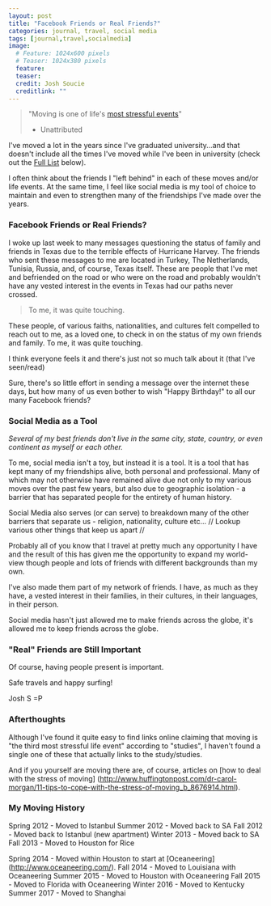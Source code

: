 ```yaml
---
layout: post
title: "Facebook Friends or Real Friends?"
categories: journal, travel, social media
tags: [journal,travel,socialmedia]
image:
  # Feature: 1024x600 pixels
  # Teaser: 1024x380 pixels
  feature:
  teaser:
  credit: Josh Soucie
  creditlink: ""
---
```


> "Moving is one of life's [most stressful events](#afterthoughts)"
> - Unattributed

I've moved a lot in the years since I've graduated university...and that doesn't include all the times I've moved while I've been in university (check out the [Full List](#my-moving-history) below).

I often think about the friends I "left behind" in each of these moves and/or life events. At the same time, I feel like social media is my tool of choice to maintain and even to strengthen many of the friendships I've made over the years.

### Facebook Friends or Real Friends?

I woke up last week to many messages questioning the status of family and friends in Texas due to the terrible effects of Hurricane Harvey. The friends who sent these messages to me are located in Turkey, The Netherlands, Tunisia, Russia, and, of course, Texas itself. These are people that I've met and befriended on the road or who were on the road and probably wouldn't have any vested interest in the events in Texas had our paths never crossed.

> To me, it was quite touching.

These people, of various faiths, nationalities, and cultures felt compelled to reach out to me, as a loved one, to check in on the status of my own friends and family. To me, it was quite touching.

I think everyone feels it and there's just not so much talk about it (that I've seen/read)

Sure, there's so little effort in sending a message over the internet these days, but how many of us even bother to wish "Happy Birthday!" to all our many Facebook friends?

### Social Media as a Tool

*Several of my best friends don't live in the same city, state, country, or even continent as myself or each other.*

To me, social media isn't a toy, but instead it is a tool. It is a tool that has kept many of my friendships alive, both personal and professional. Many of which may not otherwise have remained alive due not only to my various moves over the past few years, but also due to geographic isolation - a barrier that has separated people for the entirety of human history.

Social Media also serves (or can serve) to breakdown many of the other barriers that separate us - religion, nationality, culture etc...
// Lookup various other things that keep us apart //

Probably all of you know that I travel at pretty much any opportunity I have and the result of this has given me the opportunity to expand my world-view though people and lots of friends with different backgrounds than my own.

I've also made them part of my network of friends. I have, as much as they have, a vested interest in their families, in their cultures, in their languages, in their person.

Social media hasn't just allowed me to make friends across the globe, it's allowed me to keep friends across the globe.

### "Real" Friends are Still Important

Of course, having people present is important.








Safe travels and happy surfing!

Josh S =P

### Afterthoughts
Although I've found it quite easy to find links online claiming that moving is "the third most stressful life event" according to "studies", I haven't found a single one of these that actually links to the study/studies.

And if you yourself are moving there are, of course, articles on [how to deal with the stress of moving] (http://www.huffingtonpost.com/dr-carol-morgan/11-tips-to-cope-with-the-stress-of-moving_b_8676914.html).

### My Moving History

Spring 2012 - Moved to Istanbul
Summer 2012 - Moved back to SA
Fall 2012 - Moved back to Istanbul (new apartment)
Winter 2013 - Moved back to SA
Fall 2013 - Moved to Houston for Rice

Spring 2014 - Moved within Houston to start at [Oceaneering] (http://www.oceaneering.com/).
Fall 2014 - Moved to Louisiana with Oceaneering
Summer 2015 - Moved to Houston with Oceaneering
Fall 2015 - Moved to Florida with Oceaneering
Winter 2016 - Moved to Kentucky
Summer 2017 - Moved to Shanghai
